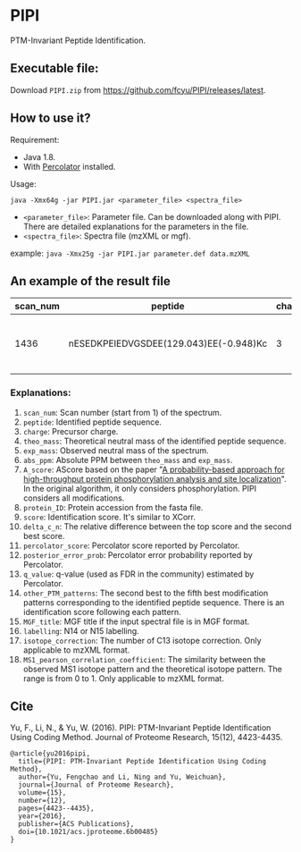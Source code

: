 # PIPI
PTM-Invariant Peptide Identification.

## Executable file:
Download `PIPI.zip` from https://github.com/fcyu/PIPI/releases/latest.

## How to use it?
Requirement: 
- Java 1.8.
- With [Percolator](https://github.com/percolator/percolator/releases) installed.

Usage:
```
java -Xmx64g -jar PIPI.jar <parameter_file> <spectra_file>
```
- ```<parameter_file>```: Parameter file. Can be downloaded along with PIPI. There are detailed explanations for the parameters in the file.
- ```<spectra_file>```: Spectra file (mzXML or mgf).

example: ```java -Xmx25g -jar PIPI.jar parameter.def data.mzXML```

## An example of the result file
| scan_num | peptide                                | charge | theo_mass | exp_mass | abs_ppm  | A_score  | protein_ID                                | score    | delta_C_n | percolator_score | posterior_error_prob | q_value  | other_PTM_patterns                                                                                                                                                                      | MGF_title | labelling | isotope_correction | MS1_pearson_correlation_coefficient |
|----------|----------------------------------------|--------|-----------|----------|----------|----------|-------------------------------------------|----------|-----------|------------------|----------------------|----------|-----------------------------------------------------------------------------------------------------------------------------------------------------------------------------------------|-----------|-----------|--------------------|-------------------------------------|
| 1436     | nESEDKPEIEDVGSDEE(129.043)EE(-0.948)Kc | 3      | 2320.008  | 2320.011 | 1.361049 | 13.02612 | NP_001017963.2;NP_005339.3;XP_011535020.1 | 5.106351 | 0.000121  | 2.69477          | 7.21E-06             | 0.002299 | nESEDKPEIEDVGSDEEE(129.043)E(-0.948)Kc-4.9165;nESEDKPEIEDVGSDEE(129.043)E(-0.948)EKc-4.8888;nESEDKPEIEDVGSDE(129.043)EEE(-0.948)Kc-4.8815;nESEDKPEIEDVGSDEE(-0.948)EE(129.043)Kc-4.6991 |           | N14       | 0                  | 0.897093                            |

### Explanations:
1. `scan_num`: Scan number (start from 1) of the spectrum.
2. `peptide`: Identified peptide sequence.
3. `charge`: Precursor charge.
4. `theo_mass`: Theoretical neutral mass of the identified peptide sequence.
5. `exp_mass`: Observed neutral mass of the spectrum.
6. `abs_ppm`: Absolute PPM between `theo_mass` and `exp_mass`.
7. `A_score`: AScore based on the paper "[A probability-based approach for high-throughput protein phosphorylation analysis and site localization](https://doi.org/10.1038/nbt1240)". In the original algorithm, it only considers phosphorylation. PIPI considers all modifications.
8. `protein_ID`: Protein accession from the fasta file.
9. `score`: Identification score. It's similar to XCorr.
10. `delta_c_n`: The relative difference between the top score and the second best score.
11. `percolator_score`: Percolator score reported by Percolator.
12. `posterior_error_prob`: Percolator error probability reported by Percolator.
13. `q_value`: q-value (used as FDR in the community) estimated by Percolator.
14. `other_PTM_patterns`: The second best to the fifth best modification patterns corresponding to the identified peptide sequence. There is an identification score following each pattern.
15. `MGF_title`: MGF title if the input spectral file is in MGF format.
16. `labelling`: N14 or N15 labelling.
17. `isotope_correction`: The number of C13 isotope correction. Only applicable to mzXML format.
18. `MS1_pearson_correlation_coefficient`: The similarity between the observed MS1 isotope pattern and the theoretical isotope pattern. The range is from 0 to 1. Only applicable to mzXML format.

## Cite
Yu, F., Li, N., & Yu, W. (2016). PIPI: PTM-Invariant Peptide Identification Using Coding Method. Journal of Proteome Research, 15(12), 4423-4435.
```
@article{yu2016pipi,
  title={PIPI: PTM-Invariant Peptide Identification Using Coding Method},
  author={Yu, Fengchao and Li, Ning and Yu, Weichuan},
  journal={Journal of Proteome Research},
  volume={15},
  number={12},
  pages={4423--4435},
  year={2016},
  publisher={ACS Publications},
  doi={10.1021/acs.jproteome.6b00485}
}
```
